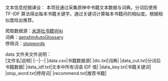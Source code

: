 文本信息挖掘课设：
本项目通过采集原神中书籍文本数据与词典。分词后使用 TF-IDF 算法得出每本书籍关键字。通过关键词计算每本书籍间的相似度。根据相似度给出推荐。

爬取数据源：[米游社书籍Wiki](https://bbs.mihoyo.com/ys/obc/channel/map/189/68)  
词典：[genshinAutoGlossary](https://github.com/duoduoffff/genshinAutoGlossary)  
停用词：[stopwords](https://github.com/goto456/stopwords)

data 文件夹文件说明：  
|文件名|说明|
|--|--|
|data.csv|书籍数据源|
|dic.txt|词典|
|data_cut.txt|分词后书籍数据|
|data_idf.txt|文本中所有词语 IDF 值|
|data_key.txt|书籍关键词|
|stop_word.txt|停用词|
|recommend.txt|推荐书籍|

